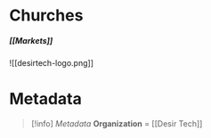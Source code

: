 # Churches
##### [[Markets]]

![[desirtech-logo.png]]

# Metadata
> [!info] *Metadata*
> **Organization** = [[Desir Tech]]
